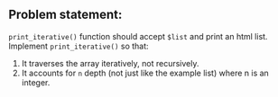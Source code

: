 ## Problem statement:
`print_iterative()` function should accept `$list` and print an html list. Implement `print_iterative()` so that:
1. It traverses the array iteratively, not recursively.
2. It accounts for `n` depth (not just like the example list) where n is an integer.
